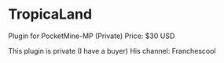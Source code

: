 # TropicaLand
Plugin for PocketMine-MP (Private) Price: $30 USD

This plugin is private (I have a buyer) 
His channel: Franchescool
